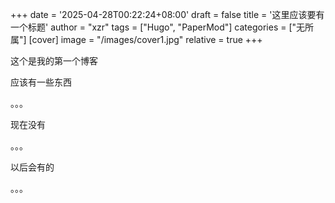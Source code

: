 +++
date = '2025-04-28T00:22:24+08:00'
draft = false
title = '这里应该要有一个标题'
author = "xzr"
tags = ["Hugo", "PaperMod"]
categories =  ["无所属"]
[cover]
  image =  "/images/cover1.jpg" 
  relative = true
+++

这个是我的第一个博客



应该有一些东西

。。。

现在没有

。。。

以后会有的



。。。